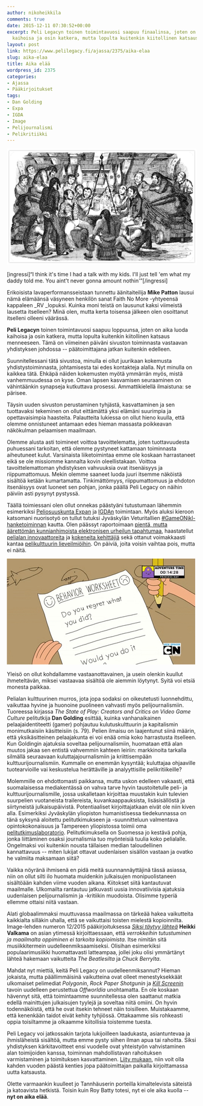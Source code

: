 ```yaml
---
author: nikoheikkila
comments: true
date: 2015-12-11 07:30:52+00:00
excerpt: Peli Legacyn toinen toimintavuosi saapuu finaalinsa, joten on aika luoda
  kaihoisa ja osin katkera, mutta lopulta kuitenkin kiitollinen katsaus menneeseen.
layout: post
link: https://www.pelilegacy.fi/ajassa/2375/aika-elaa
slug: aika-elaa
title: Aika elää
wordpress_id: 2375
categories:
- Ajassa
- Pääkirjoitukset
tags:
- Dan Golding
- Expa
- IGDA
- Image
- Pelijournalismi
- Pelikritiikki
---
```


[![Saturday Night At Sea](/uploads/2015/11/peli_legacy_2_vuotta.jpg)](/uploads/2015/11/peli_legacy_2_vuotta.jpg)

[ingressi]“I think it's time I had a talk with my kids. I'll just tell 'em what my daddy told me. You aint't never gonna amount nothin'”[/ingressi]

Erikoisista lavaperformansseistaan tunnettu äänitaiteilija **Mike Patton** lausui nämä elämäänsä väsyneen henkilön sanat Faith No More -yhtyeensä kappaleen _RV _lopuksi. Kuinka moni teistä on lausunut kaksi viimeistä lausetta itselleen? Minä olen, mutta kerta toisensa jälkeen olen osoittanut itselleni olleeni väärässä.

**Peli Legacyn** toinen toimintavuosi saapuu loppuunsa, joten on aika luoda kaihoisa ja osin katkera, mutta lopulta kuitenkin kiitollinen katsaus menneeseen. Tämä on viimeinen päiväni sivuston toiminnasta vastaavan yhdistyksen johdossa -- päätoimittajana jatkan kuitenkin edelleen.

Suunnitellessani tätä sivustoa, minulla ei ollut juurikaan kokemusta yhdistystoiminnasta, johtamisesta tai edes kontakteja alalla. Nyt minulla on kaikkea tätä. Ehkäpä näiden kokemusten myötä ymmärrän myös, mistä vanhemmuudessa on kyse. Oman lapsen kasvamisen seuraaminen on vähintäänkin synapseja kutkuttava prosessi. Ammattikielellä ilmaistuna: se pärisee.

Täysin uuden sivuston perustaminen tyhjästä, kasvattaminen ja sen tuottavaksi tekeminen on ollut eittämättä yksi elämäni suurimpia ja opettavaisimpia haasteita. Palautteita lukiessa on ollut hieno kuulla, että olemme onnistuneet antamaan edes hieman massasta poikkeavan näkökulman pelaamisen maailmaan.

Olemme alusta asti toimineet voittoa tavoittelematta, joten tuottavuudesta puhuessani tarkoitan, että olemme pystyneet kattamaan toiminnasta aiheutuneet kulut. Varsinaista liiketoimintaa emme ole koskaan harrastaneet eikä se ole missiomme kannalta kovin oleellistakaan. Voittoa tavoittelemattoman yhdistyksen vahvuuksia ovat itsenäisyys ja riippumattomuus. Mekin olemme saaneet luoda juuri itsemme näköistä sisältöä ketään kumartamatta. Tinkimättömyys, riippumattomuus ja ehdoton itsenäisyys ovat luoneet sen pohjan, jonka päällä Peli Legacy on näihin päiviin asti pysynyt pystyssä.

Täällä toimiessani olen ollut onnekas päästyäni tutustumaan lähemmin esimerkiksi [Peliosuuskunta Expan](http://www.expa.fi) ja [IGDAn](http://www.igda.fi) toimintaan. Myös aluksi kieroon katsomani nuorisotyö on tullut tutuksi Jyväskylän Veturitallien [#GameONjkl-hanketoiminnan](http://www.pelilegacy.fi/hitaat/2218/gameonjkl-pelien-historiaa-ja-pelikasvatusta) kautta. Olen päässyt raportoimaan [pientä, mutta äärettömän kunnianhimoista elektronisen urheilun tapahtumaa](http://www.pelilegacy.fi/hitaat/1005/keikalla-jessembly-verkkopelitapahtuma), haastatellut [pelialan innovaattoreita](http://www.pelilegacy.fi/hitaat/816/the-internet-game-database-lupaa-pelaajille-toimivan-ja-luotettavan-pelitietopankin) ja [kokeneita kehittäjiä](http://www.pelilegacy.fi/hitaat/2301/haastattelu-1979-revolution-ink-stories) sekä ottanut voimakkaasti kantaa [pelikulttuurin lieveilmiöihin](http://www.pelilegacy.fi/ajassa/963/me-olemme-pelaajien-asialla). On päiviä, joita voisin vaihtaa pois, mutta ei näitä.

[![Do You Regret?](/uploads/2015/12/do_you_regret.gif)](/uploads/2015/12/do_you_regret.gif)

Yleisö on ollut kohdallamme vastaanottavainen, ja usein olenkin kuullut ihmeteltävän, miksei vastaavaa sisältöä ole aiemmin löytynyt. Syitä voi etsiä monesta paikkaa.

Pelialan kulttuurinen murros, jota jopa sodaksi on oikeutetusti luonnehdittu, vaikuttaa hyvine ja huonoine puolineen vahvasti myös pelijournalismiin. Tuoreessa kirjassa _The State of Play: Creators and Critics on Video Game Culture_ pelitutkija **Dan Golding** esittää, kuinka vanhanaikainen pelaajaidentiteetti (gamer) pohjautuu kulutuskulttuurin ja kapitalismin monimutkaisiin käsitteisiin (s. 79). Pelien ilmaisu on laajentunut siinä määrin, että yksikäsitteinen pelaajakunta ei voi enää omia koko harrastusta itselleen. Kun Goldingin ajatuksia soveltaa pelijournalismiin, huomataan että alan muutos jakaa sen entistä vahvemmin kahteen leiriin: markkinoita tarkalla silmällä seuraavaan kuluttajajournalismiin ja kriittisempään kulttuurijournalismiin. Kummalle on enemmän kysyntää; kuluttajaa ohjaaville tuotearvioille vai keskustelua herättäville ja analyyttisille pelikritiikeille?

Molemmille on ehdottomasti paikkansa, mutta uskon edelleen vakaasti, että suomalaisessa mediakentässä on vahva tarve hyvin taustoitetulle peli- ja kulttuurijournalismille, jossa uskalletaan kirjoittaa muustakin kuin tulevien suurpelien vuotaneista trailereista, kuvankaappauksista, lisäsisällöstä ja siirtyneistä julkaisupäivistä. Potentiaaliset kirjoittajatkaan eivät ole niin kiven alla. Esimerkiksi Jyväskylän yliopiston humanistisessa tiedekunnassa on tänä syksynä aloitettu pelitutkimukseen ja -suunnitteluun valmentava opintokokonaisuus ja Tampereen yliopistossa toimii oma [pelitutkimuslaboratorio](http://gameresearchlab.uta.fi/). Pelitutkimuksella on Suomessa jo kestävä pohja, jonka liittäminen osaksi journalismia tuo myönteisiä tuulia koko pelialalle. Ongelmaksi voi kuitenkin nousta tällaisen median taloudellinen kannattavuus -- miten lukijat ottavat uudenlaisen sisällön vastaan ja ovatko he valmiita maksamaan siitä?

Vaikka nöyränä ihmisenä en pidä meitä suunnannäyttäjinä tässä asiassa, niin on ollut silti ilo huomata muidenkin julkaisujen monipuolistaneen sisältöään kahden viime vuoden aikana. Kiitokset siitä kantautuvat maailmalle. Ulkomailta rantautuu jatkuvasti uusia innovatiivisia ajatuksia uudenlaisen pelijournalismin ja -kritiikin muodoista. Olisimme typeriä ellemme ottaisi niitä vastaan.

Alati globaalimmaksi muuttuvassa maailmassa on tärkeää hakea vaikutteita kaikkialta silläkin uhalla, että se vaikuttaisi toisten mielestä kopioinnilta. Image-lehden numeron 12/2015 pääkirjoituksessa [_Siksi täytyy lähteä_](http://www.image.fi/image-lehti/siksi-taytyy-lahtea) **Heikki Valkama** on asian ytimessä kirjoittaessaan, että _verrokkeihin tutustuminen ja maailmalta oppiminen ei tarkoita kopioimista_. Itse nimitän sitä musiikkitermein uudelleenmiksaamiseksi. Olisihan esimerkiksi populaarimusiikki huomattavasti latteampaa, jollei joku olisi ymmärtänyt lähteä hakemaan vaikutteita _The Beatlesilta_ ja _Chuck Berrylta_.

Mahdat nyt miettiä, keitä Peli Legacy on uudelleenmiksannut? Hieman jokaista, mutta päällimmäisinä vaikutteina ovat olleet menestyksekkäät ulkomaiset pelimediat _Polygonin_, _Rock Paper Shotgunin_ ja _[Kill Screenin](http://www.pelilegacy.fi/ajassa/2381/kill-screen-ja-joukkorahoitus)_ tavoin uudelleen perustettua _Offworldia_ unohtamatta. En ole koskaan hävennyt sitä, että toimintaamme suunnitellessa olen saattanut matkia edellä mainittujen julkaisujen tyylejä ja soveltaa niitä omiini. On hyvin todennäköistä, että he ovat itsekin tehneet näin toisilleen. Muistakaamme, että kenenkään taidot eivät kehity tyhjiössä. Ottakaamme siis rohkeasti oppia toisiltamme ja olkaamme kiitollisia toistemme tuesta.

Peli Legacy voi jatkossakin tarjota lukijoilleen laadukasta, asiantuntevaa ja ihmisläheistä sisältöä, mutta emme pysty siihen ilman apua tai rahoitta. Siksi yhdistyksen kärkitavoitteet ensi vuodelle ovat yhteistyön vahvistaminen alan toimijoiden kanssa, toiminnan mahdollistavan rahoituksen varmistaminen ja toimituksen kasvattaminen. [Liity mukaan](http://www.pelilegacy.fi/rekrytointi), niin voit olla kahden vuoden päästä kenties jopa päätoimittajan paikalla kirjoittamassa uutta katsausta.

Olette varmaankin kuulleet jo Tannhäuserin porteilla kimaltelevista säteistä ja katoavista hetkistä. Toisin kuin Roy Batty totesi, nyt ei ole aika kuolla -- **nyt on aika elää**.
